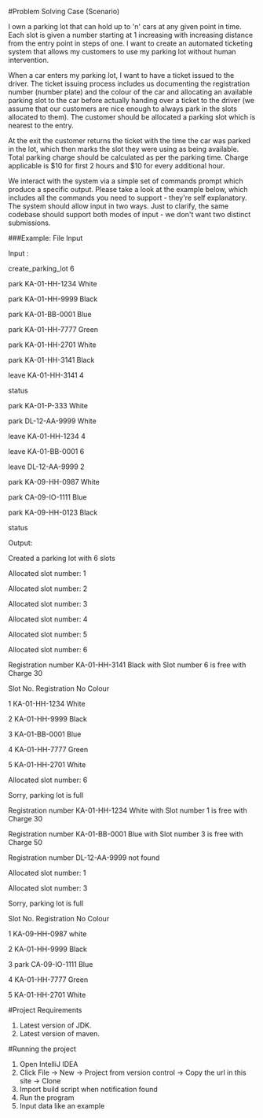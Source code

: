 #Problem Solving Case (Scenario)

I own a parking lot that can hold up to 'n' cars at any given point in time. Each slot is given a number starting at 1 increasing with increasing distance from the entry point in steps of one. I want to create an automated ticketing system that allows my customers to use my parking lot without human intervention.

When a car enters my parking lot, I want to have a ticket issued to the driver. The ticket issuing process includes us documenting the registration number (number plate) and the colour of the car and allocating an available parking slot to the car before actually handing over a ticket to the driver (we assume that our customers are nice enough to always park in the slots allocated to them). The customer should be allocated a parking slot which is nearest to the entry.

At the exit the customer returns the ticket with the time the car was parked in the lot, which then marks the slot they were using as being available. Total parking charge should be calculated as per the parking time. Charge applicable is $10 for first 2 hours and $10 for every additional hour.

We interact with the system via a simple set of commands prompt which produce a specific output. Please take a look at the example below, which includes all the commands you need to support - they're self explanatory. The system should allow input in two ways. Just to clarify, the same codebase should support both modes of input - we don't want two distinct submissions.


###Example: File Input

Input :

create_parking_lot 6

park KA-01-HH-1234 White

park KA-01-HH-9999 Black

park KA-01-BB-0001 Blue

park KA-01-HH-7777 Green

park KA-01-HH-2701 White

park KA-01-HH-3141 Black

leave KA-01-HH-3141 4

status

park KA-01-P-333 White

park DL-12-AA-9999 White

leave KA-01-HH-1234 4

leave KA-01-BB-0001 6

leave DL-12-AA-9999 2

park KA-09-HH-0987 White

park CA-09-IO-1111 Blue

park KA-09-HH-0123 Black

status


Output:

Created a parking lot with 6 slots

Allocated slot number: 1

Allocated slot number: 2

Allocated slot number: 3

Allocated slot number: 4

Allocated slot number: 5

Allocated slot number: 6

Registration number KA-01-HH-3141 Black with Slot number 6 is free with Charge 30

Slot No. Registration No Colour

1 KA-01-HH-1234 White

2 KA-01-HH-9999 Black

3 KA-01-BB-0001 Blue

4 KA-01-HH-7777 Green

5 KA-01-HH-2701 White

Allocated slot number: 6

Sorry, parking lot is full

Registration number KA-01-HH-1234 White with Slot number 1 is free with Charge 30

Registration number KA-01-BB-0001 Blue with Slot number 3 is free with Charge 50

Registration number DL-12-AA-9999 not found

Allocated slot number: 1

Allocated slot number: 3

Sorry, parking lot is full

Slot No. Registration No Colour

1 KA-09-HH-0987 white

2 KA-01-HH-9999 Black

3 park CA-09-IO-1111 Blue

4 KA-01-HH-7777 Green

5 KA-01-HH-2701 White


#Project Requirements

1. Latest version of JDK.
2. Latest version of maven.


#Running the project
1. Open IntelliJ IDEA
2. Click File -> New -> Project from version control -> Copy the url in this site -> Clone
3. Import build script when notification found
4. Run the program
5. Input data like an example